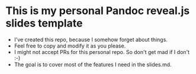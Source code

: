 # This is my personal Pandoc reveal.js slides template

* I've created this repo, because I somehow forget about things.
* Feel free to copy and modify it as you please.
* I might not accept PRs for this personal repo. So don't get mad if I don't :-)
* The goal is to cover most of the features I need in the slides.md.
